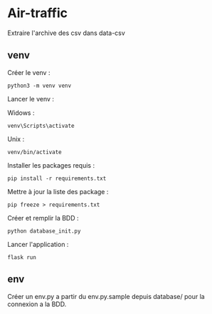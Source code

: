 # Air-traffic

Extraire l'archive des csv dans data-csv


## venv

Créer le venv : <br/>
    
    python3 -m venv venv

Lancer le venv :<br/>

Widows : 

    venv\Scripts\activate

Unix : 

    venv/bin/activate

Installer les packages requis : <br/>

    pip install -r requirements.txt

Mettre à jour la liste des package : <br/>


    pip freeze > requirements.txt

Créer et remplir la BDD : <br/>

    python database_init.py

Lancer l'application : <br/>

    flask run


## env
Créer un env.py a partir du env.py.sample depuis database/ pour la connexion a la BDD.


